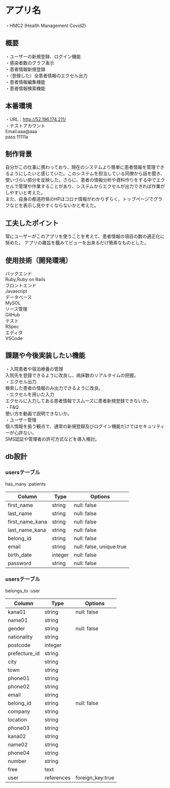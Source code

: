 # アプリ名  
・HMC2
  (Health Management Covid2)

## 概要
・ユーザーの新規登録、ログイン機能  
・感染者数のグラフ表示  
・患者情報新規登録  
・（登録した）全患者情報のエクセル出力  
・患者情報編集機能  
・患者情報検索機能  

## 本番環境
・URL：http://52.196.174.211/  
・テストアカウント  
  Email:aaa@aaa  
  pass:11111a  

## 制作背景
  自分がこの仕事に携わっており、現在のシステムより簡単に患者情報を管理できるようにしたいと感じていた。このシステムを担当している同僚から話を聞き、使いづらい部分を反映した。さらに、患者の情報分析や資料作りをする中でエクセルで管理や作業することがあり、システムからエクセルが出力できれば作業がしやすいと考えた。  
  また、自身の都道府県のHPはコロナ情報がわかりずらく、トップページでグラフなどを表示し見やすくならないかと考えた。  

## 工夫したポイント  
  常にユーザーがこのアプリを使うことを考えて、患者情報の項目の数の適正化に努めた。
  アプリの趣旨を鑑みてビューを出来るだけ簡素なものとした。

## 使用技術（開発環境）  
  バックエンド  
  Ruby,Ruby on Rails  
  フロントエンド  
  Javascript  
  データベース  
  MySOL  
  ソース管理  
  GitHub  
  テスト   
  RSpec  
  エディタ  
  VSCode  

## 課題や今後実装したい機能
・入院患者や宿泊療養の管理  
  入院先を登録できるように改良し、病床数のリアルタイムの把握。  
・エクセル出力  
  検索した患者の情報のみ出力できるように改良。  
・エクセルを用いた入力  
  エクセルに入力してある患者情報でスムーズに患者新規登録できないか。  
・F&Q  
  使い方を動画で説明できないか。  
・ユーザー管理  
  個人情報を扱う観点で、通常の新規登録及びログイン機能だけではセキュリティーが心許ない。  
  SMS認証や管理者の許可方式などを導入検討。  

## db設計  
### usersテーブル
 has_many :patients

| Column    | Type   | Options     |
| --------  | ------ | ----------- |
| first_name  | string | null: false |
| last_name   | string | null: false |
| first_name_kana | string | null: false |
| last_name_kana  | string | null: false |
| belong_id  | string | null: false |
| email      | string | null: false, unique:true |
| birth_date | integer | null: false |
| password   | string | null: false |

### usersテーブル
 belongs_to :user

| Column    | Type   | Options     |
| --------  | ------ | ----------- |
| kana01  | string | null: false |
| name01  | string | |
| gender  | string | null: false |
| nationality | string |  |
| postcode | integer |  |
| prefecture_id | string |  |
| city | string |  |
| town | string |  |
| phone01 | string |  |
| phone02 | string |  |
| email | string |  |
| belong_id | string | null: false|
| company | string |  |
| location | string |  |
| phone03 | string |  |
| kana02  | string |  |
| name02  | string |  |
| phone04 | string |  |
| number  | string |  |
| free | text |  |
| user | references | foreign_key:true |


